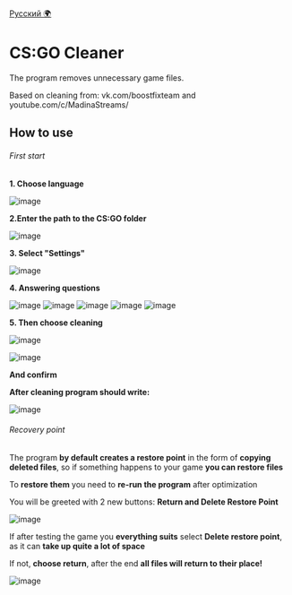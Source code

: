 
[Русский 🌍](README_ru.md)

# CS:GO Cleaner
The program removes unnecessary game files.

Based on cleaning from: vk.com/boostfixteam and youtube.com/c/MadinaStreams/
## How to use
###### First start
**1. Choose language**

![image](https://user-images.githubusercontent.com/49199507/158034996-42ea4f89-9159-46b5-a1ea-19321aa35cd5.png)


**2.Enter the path to the CS:GO folder**

![image](https://user-images.githubusercontent.com/49199507/158035031-9fb7f62c-2a8a-498c-b01b-ad479fa8109f.png)


**3. Select "Settings"**

![image](https://user-images.githubusercontent.com/49199507/158035041-9559775d-09f5-4b63-879b-c6c4f45b891a.png)


**4. Answering questions**

![image](https://user-images.githubusercontent.com/49199507/158035047-04df3b42-c6a6-49bb-a448-f2e2ec20689c.png)
![image](https://user-images.githubusercontent.com/49199507/158035055-70c602c7-e32f-466b-8400-213b7e87bf87.png)
![image](https://user-images.githubusercontent.com/49199507/158035061-11ce143e-29e2-4087-adb2-80cffa606451.png)
![image](https://user-images.githubusercontent.com/49199507/158035065-632da203-3b6b-4e71-9efa-c6a3104adabc.png)
![image](https://user-images.githubusercontent.com/49199507/158035075-eda8ba99-0567-4656-b86a-6f75255fb3de.png)

**5. Then choose cleaning**

![image](https://user-images.githubusercontent.com/49199507/158035089-a8255442-67e5-4217-a7c4-995d028de924.png)

![image](https://user-images.githubusercontent.com/49199507/158035100-1852d936-1eff-4736-9e97-e6241545bc61.png)

**And confirm**

**After cleaning program should write:**

![image](https://user-images.githubusercontent.com/49199507/158035113-3da50078-6fe9-4a31-a25e-d7d793788b7b.png)

###### Recovery point
The program **by default creates a restore point** in the form of **copying deleted files**, so if something happens to your game **you can restore files**

To **restore them** you need to **re-run the program** after optimization

You will be greeted with 2 new buttons: **Return and Delete Restore Point**

![image](https://user-images.githubusercontent.com/49199507/158035219-88c7479c-2c7d-4347-95f4-97ba45efd27a.png)

If after testing the game you **everything suits** select **Delete restore point**, as it can **take up quite a lot of space**

If not, **choose return**, after the end **all files will return to their place!**

![image](https://user-images.githubusercontent.com/49199507/158035231-9f534dae-efab-4d58-bcc9-820700d7c735.png)



